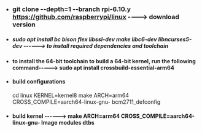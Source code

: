 - ### git clone --depth=1 --branch rpi-6.10.y https://github.com/raspberrypi/linux ----> download  version
 - ##### sudo apt install bc bison flex libssl-dev make libc6-dev libncurses5-dev ------> to install required dependencies and toolchain
- #### to install the 64-bit toolchain to build a 64-bit kernel, run the following command----->  sudo apt install crossbuild-essential-arm64

- #### build configurations 
    cd linux
    KERNEL=kernel8
    make ARCH=arm64 CROSS_COMPILE=aarch64-linux-gnu- bcm2711_defconfig
- #### build  kernel  ------> make ARCH=arm64 CROSS_COMPILE=aarch64-linux-gnu- Image modules dtbs
